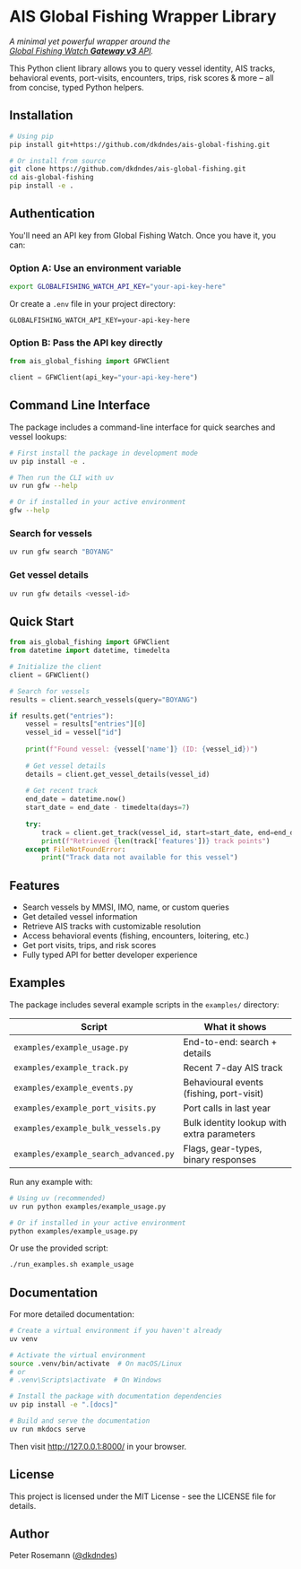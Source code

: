 # AIS Global Fishing Wrapper Library

*A minimal yet powerful wrapper around the  
[Global Fishing Watch **Gateway v3** API](https://docs.globalfishingwatch.org/).*

This Python client library allows you to query vessel identity, AIS
tracks, behavioral events, port-visits, encounters, trips, risk scores & more
– all from concise, typed Python helpers.

## Installation

```bash
# Using pip
pip install git+https://github.com/dkdndes/ais-global-fishing.git

# Or install from source
git clone https://github.com/dkdndes/ais-global-fishing.git
cd ais-global-fishing
pip install -e .
```

## Authentication

You'll need an API key from Global Fishing Watch. Once you have it, you can:

### Option A: Use an environment variable

```bash
export GLOBALFISHING_WATCH_API_KEY="your-api-key-here"
```

Or create a `.env` file in your project directory:

```
GLOBALFISHING_WATCH_API_KEY=your-api-key-here
```

### Option B: Pass the API key directly

```python
from ais_global_fishing import GFWClient

client = GFWClient(api_key="your-api-key-here")
```

## Command Line Interface

The package includes a command-line interface for quick searches and vessel lookups:

```bash
# First install the package in development mode
uv pip install -e .

# Then run the CLI with uv
uv run gfw --help

# Or if installed in your active environment
gfw --help
```

### Search for vessels
```bash
uv run gfw search "BOYANG"
```

### Get vessel details
```bash
uv run gfw details <vessel-id>
```

## Quick Start

```python
from ais_global_fishing import GFWClient
from datetime import datetime, timedelta

# Initialize the client
client = GFWClient()

# Search for vessels
results = client.search_vessels(query="BOYANG")

if results.get("entries"):
    vessel = results["entries"][0]
    vessel_id = vessel["id"]
    
    print(f"Found vessel: {vessel['name']} (ID: {vessel_id})")
    
    # Get vessel details
    details = client.get_vessel_details(vessel_id)
    
    # Get recent track
    end_date = datetime.now()
    start_date = end_date - timedelta(days=7)
    
    try:
        track = client.get_track(vessel_id, start=start_date, end=end_date)
        print(f"Retrieved {len(track['features'])} track points")
    except FileNotFoundError:
        print("Track data not available for this vessel")
```

## Features

- Search vessels by MMSI, IMO, name, or custom queries
- Get detailed vessel information
- Retrieve AIS tracks with customizable resolution
- Access behavioral events (fishing, encounters, loitering, etc.)
- Get port visits, trips, and risk scores
- Fully typed API for better developer experience

## Examples

The package includes several example scripts in the `examples/` directory:

| Script                                   | What it shows                               |
| ---------------------------------------- | ------------------------------------------- |
| `examples/example_usage.py`              | End-to-end: search + details                |
| `examples/example_track.py`              | Recent 7-day AIS track                      |
| `examples/example_events.py`             | Behavioural events (fishing, port-visit)    |
| `examples/example_port_visits.py`        | Port calls in last year                     |
| `examples/example_bulk_vessels.py`       | Bulk identity lookup with extra parameters  |
| `examples/example_search_advanced.py`    | Flags, gear-types, binary responses         |

Run any example with:

```bash
# Using uv (recommended)
uv run python examples/example_usage.py

# Or if installed in your active environment
python examples/example_usage.py
```

Or use the provided script:

```bash
./run_examples.sh example_usage
```

## Documentation

For more detailed documentation:

```bash
# Create a virtual environment if you haven't already
uv venv

# Activate the virtual environment
source .venv/bin/activate  # On macOS/Linux
# or
# .venv\Scripts\activate  # On Windows

# Install the package with documentation dependencies
uv pip install -e ".[docs]"

# Build and serve the documentation
uv run mkdocs serve
```

Then visit http://127.0.0.1:8000/ in your browser.

## License

This project is licensed under the MIT License - see the LICENSE file for details.

## Author

Peter Rosemann ([@dkdndes](https://github.com/dkdndes))

